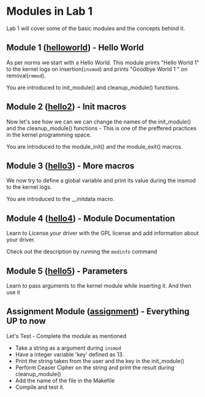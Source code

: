 # Modules in Lab 1

Lab 1 will cover some of the basic modules and the concepts behind it.

## Module 1 ([helloworld](helloworld.c)) - Hello World

As per norms we start with a Hello World. This module prints "Hello World 1" to the kernel logs on insertion(`insmod`) and prints "Goodbye World 1 " on removal(`rmmod`).
 
You are introduced to init_module() and cleanup_module() functions.

## Module 2 ([hello2](hello2.c)) - Init macros

Now let's see how we can we can change the names of the init_module() and the cleanup_module() functions - This is one of the preffered practices in the kernel programming space.

You are introduced to the module_init() and the module_exit() macros.

## Module 3 ([hello3](hello3.c)) - More macros 

We now try to define a global variable and print its value during the insmod to the kernel logs.

You are introduced to the \__initdata macro. 

## Module 4 ([hello4](hello4.c)) - Module Documentation

Learn to License your driver with the GPL license and add information about your driver.

Check out the description by running the `modinfo` command

## Module 5 ([hello5](hello5.c)) - Parameters

Learn to pass arguments to the kernel module while inserting it. And then use it

## Assignment Module ([assignment](assignment.c)) - Everything UP to now

Let's Test - Complete the module as mentioned 
- Take a string as a argument during `insmod`
- Have a integer variable 'key' defined as 13.
- Print the string taken from the user and the key in the init_module()
- Perform Ceaser Cipher on the string and print the result during cleanup_module()
- Add the name of the file in the Makefile
- Compile and test it.

